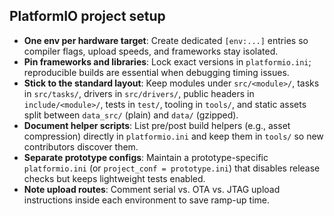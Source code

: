 ## PlatformIO project setup

- **One env per hardware target**: Create dedicated `[env:...]` entries so compiler flags, upload speeds, and frameworks stay isolated.
- **Pin frameworks and libraries**: Lock exact versions in `platformio.ini`; reproducible builds are essential when debugging timing issues.
- **Stick to the standard layout**: Keep modules under `src/<module>/`, tasks in `src/tasks/`, drivers in `src/drivers/`, public headers in `include/<module>/`, tests in `test/`, tooling in `tools/`, and static assets split between `data_src/` (plain) and `data/` (gzipped).
- **Document helper scripts**: List pre/post build helpers (e.g., asset compression) directly in `platformio.ini` and keep them in `tools/` so new contributors discover them.
- **Separate prototype configs**: Maintain a prototype-specific `platformio.ini` (or `project_conf = prototype.ini`) that disables release checks but keeps lightweight tests enabled.
- **Note upload routes**: Comment serial vs. OTA vs. JTAG upload instructions inside each environment to save ramp-up time.
